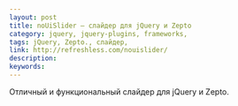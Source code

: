 ```yaml
---
layout: post
title: noUiSlider — слайдер для jQuery и Zepto
category: jquery, jquery-plugins, frameworks, 
tags: jQuery, Zepto., слайдер, 
link: http://refreshless.com/nouislider/
description: 
keywords: 
---
```


<p>Отличный и функциональный слайдер для jQuery и Zepto.</p>
